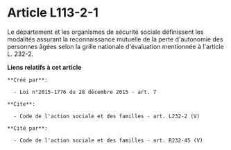 # Article L113-2-1

Le département et les organismes de sécurité sociale définissent les modalités assurant la reconnaissance mutuelle de la
perte d'autonomie des personnes âgées selon la grille nationale d'évaluation mentionnée à l'article L. 232-2.

**Liens relatifs à cet article**

	**Créé par**:

	  - Loi n°2015-1776 du 28 décembre 2015 - art. 7

	**Cite**:

	  - Code de l'action sociale et des familles - art. L232-2 (V)

	**Cité par**:

	  - Code de l'action sociale et des familles - art. R232-45 (V)

